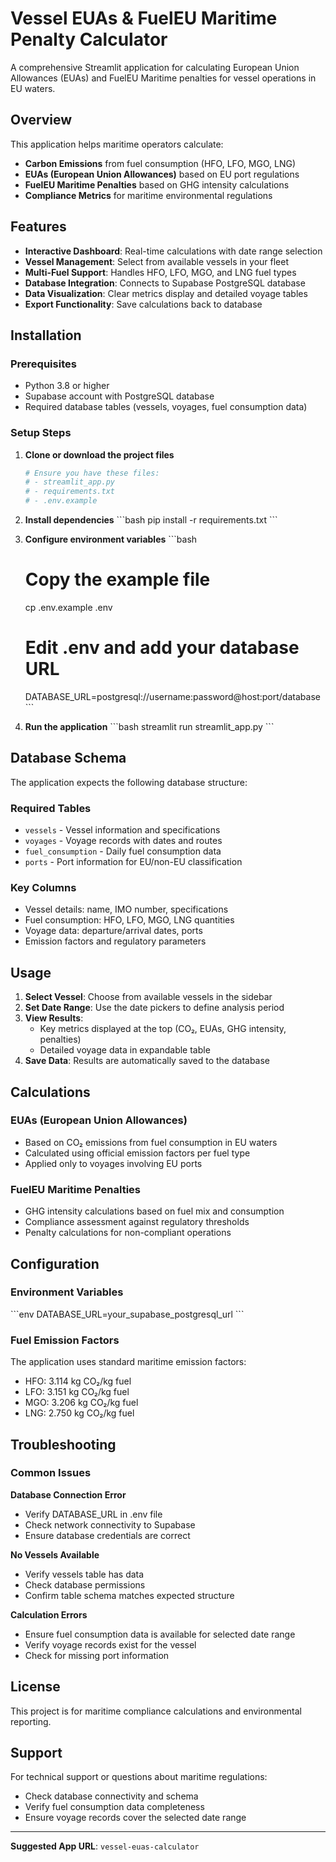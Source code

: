 # Vessel EUAs & FuelEU Maritime Penalty Calculator

A comprehensive Streamlit application for calculating European Union Allowances (EUAs) and FuelEU Maritime penalties for vessel operations in EU waters.

## Overview

This application helps maritime operators calculate:
- **Carbon Emissions** from fuel consumption (HFO, LFO, MGO, LNG)
- **EUAs (European Union Allowances)** based on EU port regulations
- **FuelEU Maritime Penalties** based on GHG intensity calculations
- **Compliance Metrics** for maritime environmental regulations

## Features

- **Interactive Dashboard**: Real-time calculations with date range selection
- **Vessel Management**: Select from available vessels in your fleet
- **Multi-Fuel Support**: Handles HFO, LFO, MGO, and LNG fuel types
- **Database Integration**: Connects to Supabase PostgreSQL database
- **Data Visualization**: Clear metrics display and detailed voyage tables
- **Export Functionality**: Save calculations back to database

##  Installation

### Prerequisites
- Python 3.8 or higher
- Supabase account with PostgreSQL database
- Required database tables (vessels, voyages, fuel consumption data)

### Setup Steps

1. **Clone or download the project files**
   ```bash
   # Ensure you have these files:
   # - streamlit_app.py
   # - requirements.txt
   # - .env.example
   ```

2. **Install dependencies**
   \`\`\`bash
   pip install -r requirements.txt
   \`\`\`

3. **Configure environment variables**
   \`\`\`bash
   # Copy the example file
   cp .env.example .env
   
   # Edit .env and add your database URL
   DATABASE_URL=postgresql://username:password@host:port/database
   \`\`\`

4. **Run the application**
   \`\`\`bash
   streamlit run streamlit_app.py
   \`\`\`

## Database Schema

The application expects the following database structure:

### Required Tables
- `vessels` - Vessel information and specifications
- `voyages` - Voyage records with dates and routes
- `fuel_consumption` - Daily fuel consumption data
- `ports` - Port information for EU/non-EU classification

### Key Columns
- Vessel details: name, IMO number, specifications
- Fuel consumption: HFO, LFO, MGO, LNG quantities
- Voyage data: departure/arrival dates, ports
- Emission factors and regulatory parameters

## Usage

1. **Select Vessel**: Choose from available vessels in the sidebar
2. **Set Date Range**: Use the date pickers to define analysis period
3. **View Results**: 
   - Key metrics displayed at the top (CO₂, EUAs, GHG intensity, penalties)
   - Detailed voyage data in expandable table
4. **Save Data**: Results are automatically saved to the database

## Calculations

### EUAs (European Union Allowances)
- Based on CO₂ emissions from fuel consumption in EU waters
- Calculated using official emission factors per fuel type
- Applied only to voyages involving EU ports

### FuelEU Maritime Penalties
- GHG intensity calculations based on fuel mix and consumption
- Compliance assessment against regulatory thresholds
- Penalty calculations for non-compliant operations

## Configuration

### Environment Variables
\`\`\`env
DATABASE_URL=your_supabase_postgresql_url
\`\`\`

### Fuel Emission Factors
The application uses standard maritime emission factors:
- HFO: 3.114 kg CO₂/kg fuel
- LFO: 3.151 kg CO₂/kg fuel  
- MGO: 3.206 kg CO₂/kg fuel
- LNG: 2.750 kg CO₂/kg fuel

## Troubleshooting

### Common Issues

**Database Connection Error**
- Verify DATABASE_URL in .env file
- Check network connectivity to Supabase
- Ensure database credentials are correct

**No Vessels Available**
- Verify vessels table has data
- Check database permissions
- Confirm table schema matches expected structure

**Calculation Errors**
- Ensure fuel consumption data is available for selected date range
- Verify voyage records exist for the vessel
- Check for missing port information

## License

This project is for maritime compliance calculations and environmental reporting.

## Support

For technical support or questions about maritime regulations:
- Check database connectivity and schema
- Verify fuel consumption data completeness
- Ensure voyage records cover the selected date range

---

**Suggested App URL**: `vessel-euas-calculator`

